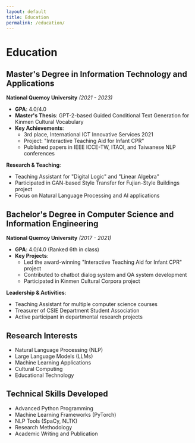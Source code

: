 ```yaml
---
layout: default
title: Education
permalink: /education/
---
```


# Education

## Master's Degree in Information Technology and Applications
**National Quemoy University** _(2021 - 2023)_

- **GPA**: 4.0/4.0
- **Master's Thesis**: GPT-2-based Guided Conditional Text Generation for Kinmen Cultural Vocabulary
- **Key Achievements**:
  - 3rd place, International ICT Innovative Services 2021
  - Project: "Interactive Teaching Aid for Infant CPR"
  - Published papers in IEEE ICCE-TW, ITAOI, and Taiwanese NLP conferences

**Research & Teaching**:
- Teaching Assistant for "Digital Logic" and "Linear Algebra"
- Participated in GAN-based Style Transfer for Fujian-Style Buildings project
- Focus on Natural Language Processing and AI applications

## Bachelor's Degree in Computer Science and Information Engineering
**National Quemoy University** _(2017 - 2021)_

- **GPA**: 4.0/4.0 (Ranked 6th in class)
- **Key Projects**:
  - Led the award-winning "Interactive Teaching Aid for Infant CPR" project
  - Contributed to chatbot dialog system and QA system development
  - Participated in Kinmen Cultural Corpora project

**Leadership & Activities**:
- Teaching Assistant for multiple computer science courses
- Treasurer of CSIE Department Student Association
- Active participant in departmental research projects

## Research Interests

- Natural Language Processing (NLP)
- Large Language Models (LLMs)
- Machine Learning Applications
- Cultural Computing
- Educational Technology

## Technical Skills Developed

- Advanced Python Programming
- Machine Learning Frameworks (PyTorch)
- NLP Tools (SpaCy, NLTK)
- Research Methodology
- Academic Writing and Publication
